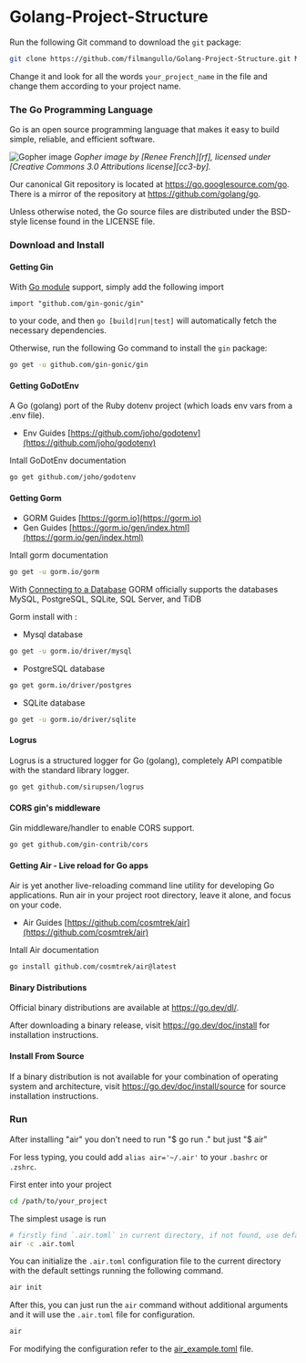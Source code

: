 ﻿# Golang-Project-Structure

Run the following Git command to download the `git` package:

```sh
git clone https://github.com/filmangullo/Golang-Project-Structure.git MyProjectGolang
```

Change it and look for all the words `your_project_name` in the file and change them according to your project name.

### The Go Programming Language

Go is an open source programming language that makes it easy to build simple,
reliable, and efficient software.

![Gopher image](https://golang.org/doc/gopher/fiveyears.jpg)
_Gopher image by [Renee French][rf], licensed under [Creative Commons 3.0 Attributions license][cc3-by]._

Our canonical Git repository is located at https://go.googlesource.com/go.
There is a mirror of the repository at https://github.com/golang/go.

Unless otherwise noted, the Go source files are distributed under the
BSD-style license found in the LICENSE file.

### Download and Install

#### Getting Gin

With [Go module](https://github.com/golang/go/wiki/Modules) support, simply add the following import

```
import "github.com/gin-gonic/gin"
```

to your code, and then `go [build|run|test]` will automatically fetch the necessary dependencies.

Otherwise, run the following Go command to install the `gin` package:

```sh
go get -u github.com/gin-gonic/gin
```

#### Getting GoDotEnv

A Go (golang) port of the Ruby dotenv project (which loads env vars from a .env file).

- Env Guides [https://github.com/joho/godotenv](https://github.com/joho/godotenv)

Intall GoDotEnv documentation

```sh
go get github.com/joho/godotenv
```

#### Getting Gorm

- GORM Guides [https://gorm.io](https://gorm.io)
- Gen Guides [https://gorm.io/gen/index.html](https://gorm.io/gen/index.html)

Intall gorm documentation

```sh
go get -u gorm.io/gorm
```

With [Connecting to a Database](https://gorm.io/docs/connecting_to_the_database.html) GORM officially supports the databases MySQL, PostgreSQL, SQLite, SQL Server, and TiDB

Gorm install with :

- Mysql database

```sh
go get -u gorm.io/driver/mysql
```

- PostgreSQL database

```sh
go get gorm.io/driver/postgres
```

- SQLite database

```sh
go get -u gorm.io/driver/sqlite
```
#### Logrus

Logrus is a structured logger for Go (golang), completely API compatible with the standard library logger.

```sh
go get github.com/sirupsen/logrus
```

#### CORS gin's middleware

Gin middleware/handler to enable CORS support.

```sh
go get github.com/gin-contrib/cors
```

#### Getting Air - Live reload for Go apps

Air is yet another live-reloading command line utility for developing Go applications. Run air in your project root directory, leave it alone, and focus on your code.

- Air Guides [https://github.com/cosmtrek/air](https://github.com/cosmtrek/air)

Intall Air documentation

```sh
go install github.com/cosmtrek/air@latest
```

#### Binary Distributions

Official binary distributions are available at https://go.dev/dl/.

After downloading a binary release, visit https://go.dev/doc/install
for installation instructions.

#### Install From Source

If a binary distribution is not available for your combination of
operating system and architecture, visit
https://go.dev/doc/install/source
for source installation instructions.

### Run

After installing "air" you don't need to run "$ go run ." but just "$ air"

For less typing, you could add `alias air='~/.air'` to your `.bashrc` or `.zshrc`.

First enter into your project

```bash
cd /path/to/your_project
```

The simplest usage is run

```bash
# firstly find `.air.toml` in current directory, if not found, use defaults
air -c .air.toml
```

You can initialize the `.air.toml` configuration file to the current directory with the default settings running the following command.

```bash
air init
```

After this, you can just run the `air` command without additional arguments and it will use the `.air.toml` file for configuration.

```bash
air
```

For modifying the configuration refer to the [air_example.toml](air_example.toml) file.

